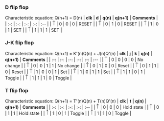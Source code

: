    ### D flip flop
 
   Characteristic equation: Q(n+1) = D(n)
   |               **clk**                      | **d** | **q(n)** | **q(n+1)** | **Comments** |
   |                   :-:                      | :-:   | :-:      | :-:        | :--          |
   | ![rising](images/eq_uparrow.png)           | 0     | 0        |     0      |    RESET     |
   | ![rising](images/eq_uparrow.png)           | 0     | 1        |     0      |    RESET     |
   | ![rising](images/eq_uparrow.png)           | 1     | 0        |     1      |     SET      |
   | ![rising](images/eq_uparrow.png)           | 1     | 1        |     1      |     SET      |

   ### J-K flip flop
   
   Characteristic equation: Q(n+1) = K'(n)Q(n) + J(n)Q'(n)
   |              **clk**             | **j** | **k** | **q(n)** | **q(n+1)** | **Comments** |
   |                :-:               | :-:   |  :-:  |    :-:   |     :-:    |      :--     |
   | ![rising](images/eq_uparrow.png) | 0     | 0     | 0        | 0          | No change    |
   | ![rising](images/eq_uparrow.png) | 0     | 0     | 1        | 1          | No change    |
   | ![rising](images/eq_uparrow.png) | 0     | 1     | 0        | 0          | Reset        |
   | ![rising](images/eq_uparrow.png) | 0     | 1     | 1        | 0          | Reset        |
   | ![rising](images/eq_uparrow.png) | 1     | 0     | 0        | 1          | Set          |
   | ![rising](images/eq_uparrow.png) | 1     | 0     | 1        | 1          | Set          |
   | ![rising](images/eq_uparrow.png) | 1     | 1     | 0        | 1          | Toggle       |
   | ![rising](images/eq_uparrow.png) | 1     | 1     | 1        | 0          | Toggle       |

   ### T flip flop
   
   Characteristic equation: Q(n+1) = T'(n)Q(n) + T(n)Q'(n)
   |              **clk**             | **t** | **q(n)** | **q(n+1)** | **Comments** |
   |                :-:               | :-:   | :-:      | :-:        | :--          |
   | ![rising](images/eq_uparrow.png) | 0     | 0        | 0          |  Hold state  |
   | ![rising](images/eq_uparrow.png) | 0     | 1        | 1          |  Hold state  |
   | ![rising](images/eq_uparrow.png) | 1     | 0        | 1          |    Toggle    |
   | ![rising](images/eq_uparrow.png) | 1     | 1        | 0          |    Toggle    |
